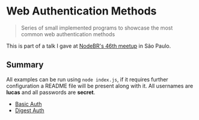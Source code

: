 # Web Authentication Methods

> Series of small implemented programs to showcase the most common web authentication methods

This is part of a talk I gave at [NodeBR's 46th meetup](https://www.meetup.com/nodebr/events/258798150/) in São Paulo.

## Summary

All examples can be run using `node index.js`, if it requires further configuration a README file will be present along with it. All usernames are **lucas** and all passwords are **secret**.

- [Basic Auth](./basic)
- [Digest Auth](./digest)